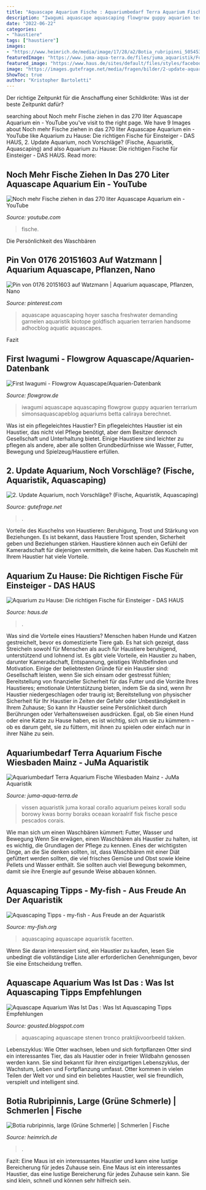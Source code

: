 ```yaml
---
title: "Aquascape Aquarium Fische : Aquariumbedarf Terra Aquarium Fische Wiesbaden Mainz"
description: "Iwagumi aquascape aquascaping flowgrow guppy aquarien terrarium simonsaquascapeblog aquariums betta caliraya berechnet"
date: "2022-06-22"
categories:
- "haustiere"
tags: ["haustiere"]
images:
- "https://www.heimrich.de/media/image/17/28/a2/Botia_rubripinni_505453c48a95b.jpg"
featuredImage: "https://www.juma-aqua-terra.de/files/juma_aquaristik/Fotolia_54869370_S_slider.jpg"
featured_image: "https://www.haus.de/sites/default/files/styles/facebook/public/2018-06/1aquarium-istock-gregory_dubus-672436474.jpg?h=07d74895&amp;itok=CmTgTZ8k"
image: "https://images.gutefrage.net/media/fragen/bilder/2-update-aquarium-noch-vorschlaege/0_big.jpg?v=1590049928000"
ShowToc: true
author: "Kristopher Bartoletti"
---
```



Der richtige Zeitpunkt für die Anschaffung einer Schildkröte: Was ist der beste Zeitpunkt dafür?

	

		
searching about Noch mehr Fische ziehen in das 270 liter Aquascape Aquarium ein - YouTube you've visit to the right page. We have 9 Images about Noch mehr Fische ziehen in das 270 liter Aquascape Aquarium ein - YouTube like Aquarium zu Hause: Die richtigen Fische für Einsteiger - DAS HAUS, 2. Update Aquarium, noch Vorschläge? (Fische, Aquaristik, Aquascaping) and also Aquarium zu Hause: Die richtigen Fische für Einsteiger - DAS HAUS. Read more:
		
    
## Noch Mehr Fische Ziehen In Das 270 Liter Aquascape Aquarium Ein - YouTube

<img loading=lazy src="https://i.ytimg.com/vi/JrQMakTUCUY/hqdefault.jpg" onerror="this.onerror=null;this.src='https://tse1.mm.bing.net/th?id=OIP.tpv9szBqvAUGhsH7xHi-6QHaFj&amp;pid=15.1';" alt="Noch mehr Fische ziehen in das 270 liter Aquascape Aquarium ein - YouTube">

_Source: youtube.com_

>fische. 

	

Die Persönlichkeit des Waschbären

    
## Pin Von 0176 20151603 Auf Watzmann | Aquarium Aquascape, Pflanzen, Nano

<img loading=lazy src="https://i.pinimg.com/originals/29/63/6b/29636b21850ccc60c73640b96a6e34d2.jpg" onerror="this.onerror=null;this.src='https://tse1.mm.bing.net/th?id=OIP.IlF6WVAfJS-txJUlZ2NPFAHaGR&amp;pid=15.1';" alt="Pin von 0176 20151603 auf Watzmann | Aquarium aquascape, Pflanzen, Nano">

_Source: pinterest.com_

>aquascape aquascaping hoyer sascha freshwater demanding garnelen aquaristik biotope goldfisch aquarien terrarien handsome adhocblog aquatic aquascapes. 

	

Fazit

    
## First Iwagumi - Flowgrow Aquascape/Aquarien-Datenbank

<img loading=lazy src="https://www.flowgrow.de/db/images/aquarien/detail/first-iwagumi-5154f04b97524.jpg" onerror="this.onerror=null;this.src='https://tse3.mm.bing.net/th?id=OIP.AK3CZuXL9qSwbZu3EZPhfQHaFj&amp;pid=15.1';" alt="First Iwagumi - Flowgrow Aquascape/Aquarien-Datenbank">

_Source: flowgrow.de_

>iwagumi aquascape aquascaping flowgrow guppy aquarien terrarium simonsaquascapeblog aquariums betta caliraya berechnet. 

	

Was ist ein pflegeleichtes Haustier?
Ein pflegeleichtes Haustier ist ein Haustier, das nicht viel Pflege benötigt, aber dem Besitzer dennoch Gesellschaft und Unterhaltung bietet. Einige Haustiere sind leichter zu pflegen als andere, aber alle sollten Grundbedürfnisse wie Wasser, Futter, Bewegung und Spielzeug/Haustiere erfüllen.

    
## 2. Update Aquarium, Noch Vorschläge? (Fische, Aquaristik, Aquascaping)

<img loading=lazy src="https://images.gutefrage.net/media/fragen/bilder/2-update-aquarium-noch-vorschlaege/0_big.jpg?v=1590049928000" onerror="this.onerror=null;this.src='https://tse2.mm.bing.net/th?id=OIP.Cgb8_NUesxot0cDP8MnFcwHaFj&amp;pid=15.1';" alt="2. Update Aquarium, noch Vorschläge? (Fische, Aquaristik, Aquascaping)">

_Source: gutefrage.net_

>. 

	

Vorteile des Kuschelns von Haustieren: Beruhigung, Trost und Stärkung von Beziehungen.
Es ist bekannt, dass Haustiere Trost spenden, Sicherheit geben und Beziehungen stärken. Haustiere können auch ein Gefühl der Kameradschaft für diejenigen vermitteln, die keine haben. Das Kuscheln mit Ihrem Haustier hat viele Vorteile.

    
## Aquarium Zu Hause: Die Richtigen Fische Für Einsteiger - DAS HAUS

<img loading=lazy src="https://www.haus.de/sites/default/files/styles/facebook/public/2018-06/1aquarium-istock-gregory_dubus-672436474.jpg?h=07d74895&amp;itok=CmTgTZ8k" onerror="this.onerror=null;this.src='https://tse3.mm.bing.net/th?id=OIP.9On1zIZOtQ8aqnQ2vqrDzAHaD4&amp;pid=15.1';" alt="Aquarium zu Hause: Die richtigen Fische für Einsteiger - DAS HAUS">

_Source: haus.de_

>. 

	

Was sind die Vorteile eines Haustiers?
Menschen haben Hunde und Katzen gestreichelt, bevor es domestizierte Tiere gab. Es hat sich gezeigt, dass Streicheln sowohl für Menschen als auch für Haustiere beruhigend, unterstützend und lohnend ist. Es gibt viele Vorteile, ein Haustier zu haben, darunter Kameradschaft, Entspannung, geistiges Wohlbefinden und Motivation. Einige der beliebtesten Gründe für ein Haustier sind: Gesellschaft leisten, wenn Sie sich einsam oder gestresst fühlen; Bereitstellung von finanzieller Sicherheit für das Futter und die Vorräte Ihres Haustieres; emotionale Unterstützung bieten, indem Sie da sind, wenn Ihr Haustier niedergeschlagen oder traurig ist; Bereitstellung von physischer Sicherheit für Ihr Haustier in Zeiten der Gefahr oder Unbeständigkeit in Ihrem Zuhause; So kann Ihr Haustier seine Persönlichkeit durch Berührungen oder Verhaltensweisen ausdrücken. Egal, ob Sie einen Hund oder eine Katze zu Hause haben, es ist wichtig, sich um sie zu kümmern – ob es darum geht, sie zu füttern, mit ihnen zu spielen oder einfach nur in ihrer Nähe zu sein.

    
## Aquariumbedarf Terra Aquarium Fische Wiesbaden Mainz - JuMa Aquaristik

<img loading=lazy src="https://www.juma-aqua-terra.de/files/juma_aquaristik/Fotolia_54869370_S_slider.jpg" onerror="this.onerror=null;this.src='https://tse4.mm.bing.net/th?id=OIP.5dyHSAf5bUY7pXeEHAAlSwHaDC&amp;pid=15.1';" alt="Aquariumbedarf Terra Aquarium Fische Wiesbaden Mainz - JuMa Aquaristik">

_Source: juma-aqua-terra.de_

>vissen aquaristik juma koraal corallo aquarium peixes korall sodu borowy kwas borny boraks oceaan koraalrif fisk fische pesce pescados corais. 

	

Wie man sich um einen Waschbären kümmert: Futter, Wasser und Bewegung
Wenn Sie erwägen, einen Waschbären als Haustier zu halten, ist es wichtig, die Grundlagen der Pflege zu kennen. Eines der wichtigsten Dinge, an die Sie denken sollten, ist, dass Waschbären mit einer Diät gefüttert werden sollten, die viel frisches Gemüse und Obst sowie kleine Pellets und Wasser enthält. Sie sollten auch viel Bewegung bekommen, damit sie ihre Energie auf gesunde Weise abbauen können.

    
## Aquascaping Tipps - My-fish - Aus Freude An Der Aquaristik

<img loading=lazy src="https://my-fish.org/wp-content/uploads/2013/11/1459701_480114028768564_673149685_n.jpg" onerror="this.onerror=null;this.src='https://tse2.mm.bing.net/th?id=OIP.xAhfspVt5p-gvp2RFyKAIgHaFj&amp;pid=15.1';" alt="Aquascaping Tipps - my-fish - Aus Freude an der Aquaristik">

_Source: my-fish.org_

>aquascaping aquascape aquaristik facetten. 

	

Wenn Sie daran interessiert sind, ein Haustier zu kaufen, lesen Sie unbedingt die vollständige Liste aller erforderlichen Genehmigungen, bevor Sie eine Entscheidung treffen.

    
## Aquascape Aquarium Was Ist Das : Was Ist Aquascaping Tipps Empfehlungen

<img loading=lazy src="https://www.easylifeaquarium.de/static/upload/normal_nocut/3355322c-3d9a-43b3-ac58-25f633784b7f/aquascape_10.jpg" onerror="this.onerror=null;this.src='https://tse3.mm.bing.net/th?id=OIP.JVkqq7JTGl8tR3mHME_ACwHaDQ&amp;pid=15.1';" alt="Aquascape Aquarium Was Ist Das : Was Ist Aquascaping Tipps Empfehlungen">

_Source: gousted.blogspot.com_

>aquascaping aquascape stenen tronco praktijkvoorbeeld takken. 

	

Lebenszyklus: Wie Otter wachsen, leben und sich fortpflanzen
Otter sind ein interessantes Tier, das als Haustier oder in freier Wildbahn genossen werden kann. Sie sind bekannt für ihren einzigartigen Lebenszyklus, der Wachstum, Leben und Fortpflanzung umfasst. Otter kommen in vielen Teilen der Welt vor und sind ein beliebtes Haustier, weil sie freundlich, verspielt und intelligent sind.

    
## Botia Rubripinnis, Large (Grüne Schmerle) | Schmerlen | Fische

<img loading=lazy src="https://www.heimrich.de/media/image/17/28/a2/Botia_rubripinni_505453c48a95b.jpg" onerror="this.onerror=null;this.src='https://tse1.mm.bing.net/th?id=OIP.VPNKw8FXBkSk0YZ2BNea1QHaFj&amp;pid=15.1';" alt="Botia rubripinnis, large (Grüne Schmerle) | Schmerlen | Fische">

_Source: heimrich.de_

>. 

	

Fazit: Eine Maus ist ein interessantes Haustier und kann eine lustige Bereicherung für jedes Zuhause sein.
Eine Maus ist ein interessantes Haustier, das eine lustige Bereicherung für jedes Zuhause sein kann. Sie sind klein, schnell und können sehr hilfreich sein.

